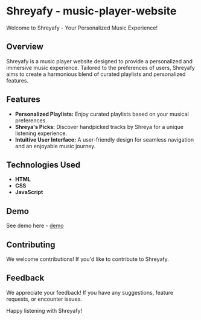 # Shreyafy - music-player-website

Welcome to Shreyafy - Your Personalized Music Experience!

## Overview

Shreyafy is a music player website designed to provide a personalized and immersive music experience. Tailored to the preferences of users, Shreyafy aims to create a harmonious blend of curated playlists and personalized features.

## Features

- **Personalized Playlists:** Enjoy curated playlists based on your musical preferences.
- **Shreya's Picks:** Discover handpicked tracks by Shreya for a unique listening experience.
- **Intuitive User Interface:** A user-friendly design for seamless navigation and an enjoyable music journey.
  
## Technologies Used

- **HTML**
- **CSS**
- **JavaScript**

## Demo

See demo here - [demo](https://shreyafy.freewebhostmost.com/)


## Contributing

We welcome contributions! If you'd like to contribute to Shreyafy.

## Feedback

We appreciate your feedback! If you have any suggestions, feature requests, or encounter issues.

Happy listening with Shreyafy!
